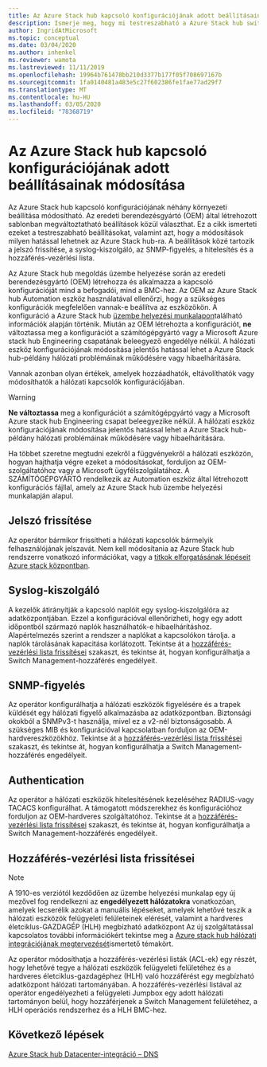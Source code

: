 ```yaml
---
title: Az Azure Stack hub kapcsoló konfigurációjának adott beállításainak módosítása
description: Ismerje meg, hogy mi testreszabható a Azure Stack hub switch konfigurációjában. Miután az eredeti berendezésgyártó (OEM) létrehozta a konfigurációt, ne változtassa meg a SZÁMÍTÓGÉPGYÁRTÓ vagy a Microsoft Azure Stack hub Engineering csapat beleegyezike nélkül.
author: IngridAtMicrosoft
ms.topic: conceptual
ms.date: 03/04/2020
ms.author: inhenkel
ms.reviewer: wamota
ms.lastreviewed: 11/11/2019
ms.openlocfilehash: 19964b761478bb210d3377b177f05f708697167b
ms.sourcegitcommit: 1fa0140481a483e5c27f602386fe1fae77ad29f7
ms.translationtype: MT
ms.contentlocale: hu-HU
ms.lasthandoff: 03/05/2020
ms.locfileid: "78368719"
---
```

#  <a name="modify-specific-settings-on-your-azure-stack-hub-switch-configuration"></a>Az Azure Stack hub kapcsoló konfigurációjának adott beállításainak módosítása

Az Azure Stack hub kapcsoló konfigurációjának néhány környezeti beállítása módosítható. Az eredeti berendezésgyártó (OEM) által létrehozott sablonban megváltoztatható beállítások közül választhat. Ez a cikk ismerteti ezeket a testreszabható beállításokat, valamint azt, hogy a módosítások milyen hatással lehetnek az Azure Stack hub-ra. A beállítások közé tartozik a jelszó frissítése, a syslog-kiszolgáló, az SNMP-figyelés, a hitelesítés és a hozzáférés-vezérlési lista. 

Az Azure Stack hub megoldás üzembe helyezése során az eredeti berendezésgyártó (OEM) létrehozza és alkalmazza a kapcsoló konfigurációját mind a befogadói, mind a BMC-hez. Az OEM az Azure Stack hub Automation eszköz használatával ellenőrzi, hogy a szükséges konfigurációk megfelelően vannak-e beállítva az eszközökön. A konfiguráció a Azure Stack hub [üzembe helyezési munkalapon](azure-stack-deployment-worksheet.md)található információk alapján történik. Miután az OEM létrehozta a konfigurációt, **ne** változtassa meg a konfigurációt a számítógépgyártó vagy a Microsoft Azure stack hub Engineering csapatának beleegyező engedélye nélkül. A hálózati eszköz konfigurációjának módosítása jelentős hatással lehet a Azure Stack hub-példány hálózati problémáinak működésére vagy hibaelhárítására.

Vannak azonban olyan értékek, amelyek hozzáadhatók, eltávolíthatók vagy módosíthatók a hálózati kapcsolók konfigurációjában.

>[!Warning]  
> **Ne változtassa** meg a konfigurációt a számítógépgyártó vagy a Microsoft Azure stack hub Engineering csapat beleegyezike nélkül. A hálózati eszköz konfigurációjának módosítása jelentős hatással lehet a Azure Stack hub-példány hálózati problémáinak működésére vagy hibaelhárítására.
>
> Ha többet szeretne megtudni ezekről a függvényekről a hálózati eszközön, hogyan hajthatja végre ezeket a módosításokat, forduljon az OEM-szolgáltatóhoz vagy a Microsoft ügyfélszolgálatához. A SZÁMÍTÓGÉPGYÁRTÓ rendelkezik az Automation eszköz által létrehozott konfigurációs fájllal, amely az Azure Stack hub üzembe helyezési munkalapján alapul. 

## <a name="password-update"></a>Jelszó frissítése

Az operátor bármikor frissítheti a hálózati kapcsolók bármelyik felhasználójának jelszavát. Nem kell módosítania az Azure Stack hub rendszerre vonatkozó információkat, vagy a [titkok elforgatásának lépéseit Azure stack központban](azure-stack-rotate-secrets.md).

## <a name="syslog-server"></a>Syslog-kiszolgáló

A kezelők átirányítják a kapcsoló naplóit egy syslog-kiszolgálóra az adatközpontjában. Ezzel a konfigurációval ellenőrizheti, hogy egy adott időpontból származó naplók használhatók-e hibaelhárításhoz. Alapértelmezés szerint a rendszer a naplókat a kapcsolókon tárolja. a naplók tárolásának kapacitása korlátozott. Tekintse át a [hozzáférés-vezérlési lista frissítései](#access-control-list-updates) szakaszt, és tekintse át, hogyan konfigurálhatja a Switch Management-hozzáférés engedélyeit.

## <a name="snmp-monitoring"></a>SNMP-figyelés

Az operátor konfigurálhatja a hálózati eszközök figyelésére és a trapek küldését egy hálózati figyelő alkalmazásba az adatközpontban. Biztonsági okokból a SNMPv3-t használja, mivel ez a v2-nél biztonságosabb. A szükséges MIB és konfigurációval kapcsolatban forduljon az OEM-hardvereszközökhöz. Tekintse át a [hozzáférés-vezérlési lista frissítései](#access-control-list-updates) szakaszt, és tekintse át, hogyan konfigurálhatja a Switch Management-hozzáférés engedélyeit.

## <a name="authentication"></a>Authentication

Az operátor a hálózati eszközök hitelesítésének kezeléséhez RADIUS-vagy TACACS konfigurálhat. A támogatott módszerekhez és konfigurációhoz forduljon az OEM-hardveres szolgáltatóhoz.  Tekintse át a [hozzáférés-vezérlési lista frissítései](#access-control-list-updates) szakaszt, és tekintse át, hogyan konfigurálhatja a Switch Management-hozzáférés engedélyeit.

## <a name="access-control-list-updates"></a>Hozzáférés-vezérlési lista frissítései

> [!NOTE]
> A 1910-es verziótól kezdődően az üzembe helyezési munkalap egy új mezővel fog rendelkezni az **engedélyezett hálózatokra** vonatkozóan, amelyek lecserélik azokat a manuális lépéseket, amelyek lehetővé teszik a hálózati eszközök felügyeleti felületeinek elérését, valamint a hardveres életciklus-GAZDAGÉP (HLH) megbízható adatközpont Az új szolgáltatással kapcsolatos további információkért tekintse meg a [Azure stack hub hálózati integrációjának megtervezését](azure-stack-network.md#permitted-networks)ismertető témakört.

Az operátor módosíthatja a hozzáférés-vezérlési listák (ACL-ek) egy részét, hogy lehetővé tegye a hálózati eszközök felügyeleti felületéhez és a hardveres életciklus-gazdagéphez (HLH) való hozzáférést egy megbízható adatközpont hálózati tartományában. A hozzáférés-vezérlési listával az operátor engedélyezheti a felügyeleti Jumpbox egy adott hálózati tartományon belül, hogy hozzáférjenek a Switch Management felületéhez, a HLH operációs rendszerhez és a HLH BMC-hez.

## <a name="next-steps"></a>Következő lépések

[Azure Stack hub Datacenter-integráció – DNS](azure-stack-integrate-dns.md)
